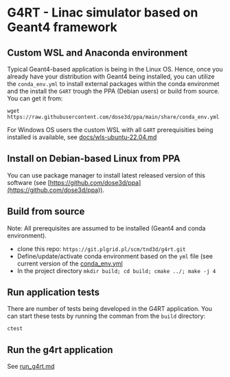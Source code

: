 
# G4RT - Linac simulator based on Geant4 framework

## Custom WSL and Anaconda environment
Typical Geant4-based application is being in the Linux OS. Hence, once you already have your distribution with Geant4 being installed, you can utilize the `conda_env.yml` to install external packages within the conda environmet and the install the `G4RT` trough the PPA (Debian users) or build from source. You can get it from:  
```
wget https://raw.githubusercontent.com/dose3d/ppa/main/share/conda_env.yml
```  
For Windows OS users the custom WSL with all `G4RT` prerequisities being installed is available, see [docs/wls-ubuntu-22.04.md](docs/wsl-ubuntu22.04-G4.md)

## Install on Debian-based Linux from PPA
You can use package manager to install latest released version of this software (see [https://github.com/dose3d/ppa](https://github.com/dose3d/ppa)).

## Build from source
Note: All prerequisites are assumed to be installed (Geant4 and conda environment).
* clone this repo: `https://git.plgrid.pl/scm/tnd3d/g4rt.git`
* Define/update/activate conda environment based on the `yml` file (see current version of the [conda_env.yml](https://github.com/dose3d/ppa/blob/main/share/conda_env.yml)
* In the project directory `mkdir build; cd build; cmake ../; make -j 4`

## Run application tests
There are number of tests being developed in the G4RT application. You can start these tests by running the comman from the `build` directory:
```
ctest
```

## Run the g4rt application
See [run_g4rt.md](docs/run_g4rt.md)